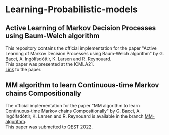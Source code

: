 # Learning-Probabilistic-models
## Active Learning of Markov Decision Processes using Baum-Welch algorithm
This repository contains the official implementation for the paper "Active Learning of Markov Decision Processes using Baum-Welch algorithm" by G. Bacci, A. Ingólfsdóttir, K. Larsen and R. Reynouard.\
This paper was presented at the ICMLA21.\
[Link](https://arxiv.org/abs/2110.03014) to the paper.

## MM algorithm to learn Continuous-time Markov chains Compositionally

The official implementation for the paper "MM algorithm to learn Continuous-time Markov chains Compositionally" by G. Bacci, A. Ingólfsdóttir, K. Larsen and R. Reynouard is available in the branch [MM-algorithm](/Rapfff/Learning-Probabilistic-models/tree/MM-algorithm).\
This paper was submetted to QEST 2022.
